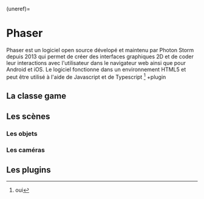 (uneref)=
# Phaser
Phaser est un logiciel open source dévelopé et maintenu par Photon Storm depuis 2013 qui permet de créer des interfaces graphiques 2D et de coder leur interactions avec l'utilisateur dans le navigateur web ainsi que pour Android et iOS. Le logiciel fonctionne dans un environnement HTML5 et peut être utilisé à l'aide de Javascript et de Typescript [^scr1] +plugin
## La classe game

## Les scènes

### Les objets

### Les caméras

## Les plugins


[^scr1]: oui